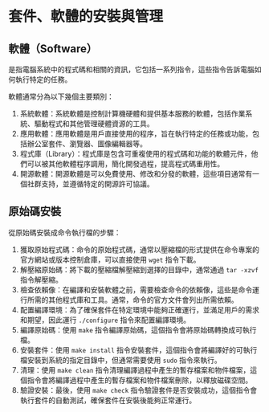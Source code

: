 # 套件、軟體的安裝與管理

## 軟體（Software）

是指電腦系統中的程式碼和相關的資訊，它包括一系列指令，這些指令告訴電腦如何執行特定的任務。

軟體通常分為以下幾個主要類別：

1. 系統軟體：系統軟體是控制計算機硬體和提供基本服務的軟體，包括作業系統、驅動程式和其他管理硬體資源的工具。
2. 應用軟體：應用軟體是用戶直接使用的程序，旨在執行特定的任務或功能，包括辦公室套件、瀏覽器、圖像編輯器等。
3. 程式庫（Library）：程式庫是包含可重複使用的程式碼和功能的軟體元件，他們可以被其他軟體程序調用，簡化開發過程，提高程式碼重用性。
4. 開源軟體：開源軟體是可以免費使用、修改和分發的軟體，這些項目通常有一個社群支持，並遵循特定的開源許可協議。

## 原始碼安裝

從原始碼安裝成命令執行檔的步驟：

1. 獲取原始程式碼：命令的原始程式碼，通常以壓縮檔的形式提供在命令專案的官方網站或版本控制倉庫，可以直接使用 `wget` 指令下載。
2. 解壓縮原始碼：將下載的壓縮檔解壓縮到選擇的目錄中，通常通過 `tar -xzvf` 指令解壓縮。
3. 檢查依賴像：在編譯和安裝軟體之前，需要檢查命令的依賴像，這些是命令運行所需的其他程式庫和工具。通常，命令的官方文件會列出所需依賴。
4. 配置編譯環境：為了確保套件在特定環境中能夠正確運行，並滿足用戶的需求和期望，因此運行 `./configure` 指令來配置編譯環境。
5. 編譯原始碼：使用 `make` 指令編譯原始碼，這個指令會將原始碼轉換成可執行檔。
6. 安裝套件：使用 `make install` 指令安裝套件，這個指令會將編譯好的可執行檔安裝到系統的指定目錄中，但通常需要使用 `sudo` 指令來執行。
7. 清理：使用 `make clean` 指令清理編譯過程中產生的暫存檔案和物件檔案，這個指令會將編譯過程中產生的暫存檔案和物件檔案刪除，以釋放磁碟空間。
8. 驗證安裝：最後，使用 `make check` 指令驗證套件是否安裝成功，這個指令會執行套件的自動測試，確保套件在安裝後能夠正常運行。

